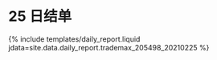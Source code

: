 # 25 日结单

{% include  templates/daily_report.liquid jdata=site.data.daily_report.trademax_205498_20210225 %}
